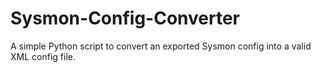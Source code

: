 # Sysmon-Config-Converter
A simple Python script to convert an exported Sysmon config into a valid XML config file.
